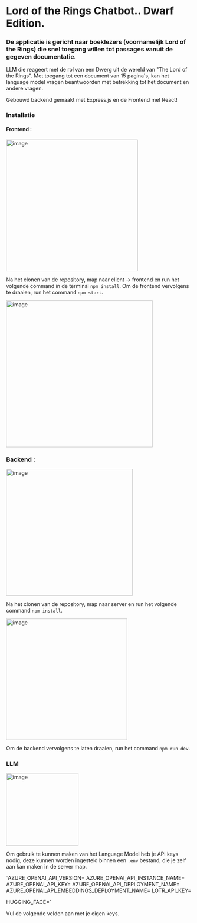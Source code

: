 # Lord of the Rings Chatbot.. Dwarf Edition.

### De applicatie is gericht naar boeklezers (voornamelijk Lord of the Rings) die snel toegang willen tot passages vanuit de gegeven documentatie.

LLM die reageert met de rol van een Dwerg uit de wereld van "The Lord of the Rings".
Met toegang tot een document van 15 pagina's, kan het language model vragen beantwoorden met betrekking tot het document en andere vragen.

Gebouwd backend gemaakt met Express.js en de Frontend met React!

### Installatie

#### Frontend : 

<img width="357" alt="image" src="https://github.com/user-attachments/assets/8b64bad8-23bf-4f88-a9af-1357e0264130" />

Na het clonen van de repository, map naar client -> frontend en run het volgende command in de terminal `npm install`.
Om de frontend vervolgens te draaien, run het command `npm start`.

<img width="397" alt="image" src="https://github.com/user-attachments/assets/992ae4d3-106b-4cf9-8d9c-4a7dd25aff66" />

### Backend : 

<img width="343" alt="image" src="https://github.com/user-attachments/assets/bab457b1-667b-4450-90cc-3d37993411a0" />

Na het clonen van de repository, map naar server en run het volgende command `npm install`.

<img width="328" alt="image" src="https://github.com/user-attachments/assets/ad1646a3-7e26-43c7-be9e-98e1f05f63e7" />

Om de backend vervolgens te laten draaien, run het command `npm run dev`.

### LLM

<img width="196" alt="image" src="https://github.com/user-attachments/assets/0c37466a-533b-4080-9a43-b6bcdb92b5f1" />


Om gebruik te kunnen maken van het Language Model heb je API keys nodig, deze kunnen worden ingesteld binnen een `.env` bestand, die je zelf aan kan maken in de server map.

`AZURE_OPENAI_API_VERSION=
AZURE_OPENAI_API_INSTANCE_NAME=
AZURE_OPENAI_API_KEY=
AZURE_OPENAI_API_DEPLOYMENT_NAME=
AZURE_OPENAI_API_EMBEDDINGS_DEPLOYMENT_NAME=
LOTR_API_KEY=

HUGGING_FACE=`

Vul de volgende velden aan met je eigen keys.
